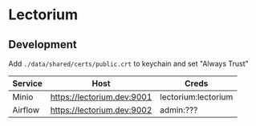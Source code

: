 # Lectorium


## Development

Add `./data/shared/certs/public.crt` to keychain and set "Always Trust"

| Service | Host                       | Creds               |
| ------- | -------------------------- | ------------------- |
| Minio   | https://lectorium.dev:9001 | lectorium:lectorium |
| Airflow | https://lectorium.dev:9002 | admin:???           |